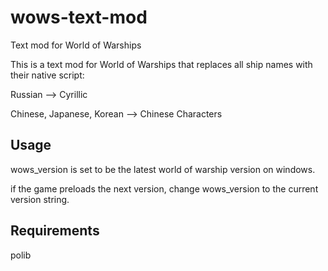 # wows-text-mod
Text mod for World of Warships

This is a text mod for World of Warships that replaces all ship names with their native script:

Russian --> Cyrillic

Chinese, Japanese, Korean --> Chinese Characters


## Usage

wows_version is set to be the latest world of warship version on windows.

if the game preloads the next version, change wows_version to the current version string.

## Requirements
polib

